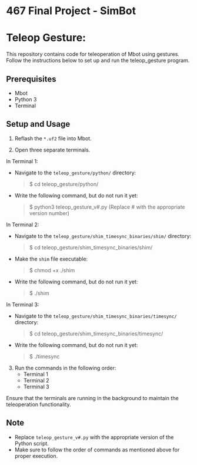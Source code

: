 # 467 Final Project - SimBot

# Teleop Gesture:

This repository contains code for teleoperation of Mbot using gestures. Follow the instructions below to set up and run the teleop_gesture program.

## Prerequisites

- Mbot
- Python 3
- Terminal

## Setup and Usage

1. Reflash the `*.uf2` file into Mbot.

2. Open three separate terminals.

In Terminal 1:
- Navigate to the `teleop_gesture/python/` directory:
    > $ cd teleop_gesture/python/
- Write the following command, but do not run it yet:
    > $ python3 teleop_gesture_v#.py
    (Replace # with the appropriate version number)

In Terminal 2:
- Navigate to the `teleop_gesture/shim_timesync_binaries/shim/` directory:
    > $ cd teleop_gesture/shim_timesync_binaries/shim/
- Make the `shim` file executable:
    > $ chmod +x ./shim
- Write the following command, but do not run it yet:
    > $ ./shim

In Terminal 3:
- Navigate to the `teleop_gesture/shim_timesync_binaries/timesync/` directory:
    > $ cd teleop_gesture/shim_timesync_binaries/timesync/
- Write the following command, but do not run it yet:
    > $ ./timesync

3. Run the commands in the following order:
    - Terminal 1
    - Terminal 2
    - Terminal 3

Ensure that the terminals are running in the background to maintain the teleoperation functionality.

## Note

- Replace `teleop_gesture_v#.py` with the appropriate version of the Python script.
- Make sure to follow the order of commands as mentioned above for proper execution.
